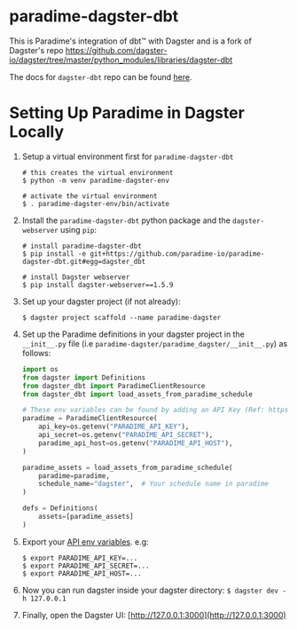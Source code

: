 # paradime-dagster-dbt

This is Paradime's integration of dbt™ with Dagster and is a fork of Dagster's repo https://github.com/dagster-io/dagster/tree/master/python_modules/libraries/dagster-dbt

The docs for `dagster-dbt` repo can be found
[here](https://docs.dagster.io/_apidocs/libraries/dagster-dbt).

# Setting Up Paradime in Dagster Locally

1. Setup a virtual environment first for `paradime-dagster-dbt`
   ```
   # this creates the virtual environment
   $ python -m venv paradime-dagster-env

   # activate the virtual environment
   $ . paradime-dagster-env/bin/activate
   ```

2. Install the `paradime-dagster-dbt` python package and the `dagster-webserver` using `pip`:
   ```
   # install paradime-dagster-dbt
   $ pip install -e git+https://github.com/paradime-io/paradime-dagster-dbt.git#egg=dagster_dbt

   # install Dagster webserver
   $ pip install dagster-webserver==1.5.9
   ```
   
3. Set up your dagster project (if not already):
   ```
   $ dagster project scaffold --name paradime-dagster
   ```

4. Set up the Paradime definitions in your dagster project in the `__init__.py` file (i.e `paradime-dagster/paradime_dagster/__init__.py`) as follows:
   ```python
   import os
   from dagster import Definitions
   from dagster_dbt import ParadimeClientResource
   from dagster_dbt import load_assets_from_paradime_schedule
   
   # These env variables can be found by adding an API Key (Ref: https://docs.paradime.io/app-help/app-settings/generate-api-keys)
   paradime = ParadimeClientResource(
       api_key=os.getenv("PARADIME_API_KEY"),
       api_secret=os.getenv("PARADIME_API_SECRET"),
       paradime_api_host=os.getenv("PARADIME_API_HOST"),
   )
   
   paradime_assets = load_assets_from_paradime_schedule(
       paradime=paradime,
       schedule_name="dagster",  # Your schedule name in paradime
   )
   
   defs = Definitions(
       assets=[paradime_assets]
   )

   ```
   
5. Export your [API env variables](https://docs.paradime.io/app-help/app-settings/generate-api-keys). e.g:
   ```
   $ export PARADIME_API_KEY=...
   $ export PARADIME_API_SECRET=...
   $ export PARADIME_API_HOST=...
   ```

6. Now you can run dagster inside your dagster directory: `$ dagster dev -h 127.0.0.1`

7. Finally, open the Dagster UI: [http://127.0.0.1:3000](http://127.0.0.1:3000)
